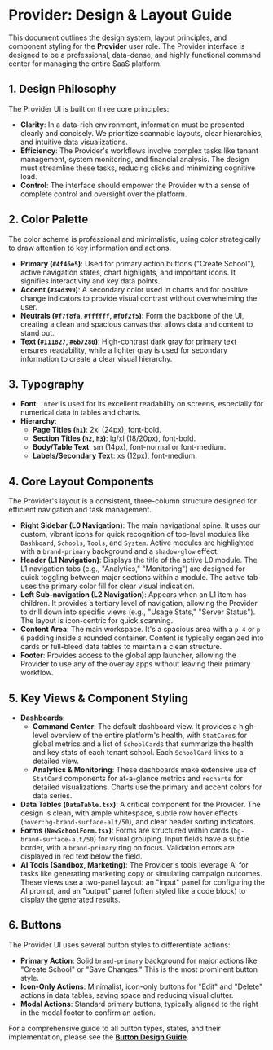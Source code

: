 # Provider: Design & Layout Guide

This document outlines the design system, layout principles, and component styling for the **Provider** user role. The Provider interface is designed to be a professional, data-dense, and highly functional command center for managing the entire SaaS platform.

## 1. Design Philosophy

The Provider UI is built on three core principles:

-   **Clarity**: In a data-rich environment, information must be presented clearly and concisely. We prioritize scannable layouts, clear hierarchies, and intuitive data visualizations.
-   **Efficiency**: The Provider's workflows involve complex tasks like tenant management, system monitoring, and financial analysis. The design must streamline these tasks, reducing clicks and minimizing cognitive load.
-   **Control**: The interface should empower the Provider with a sense of complete control and oversight over the platform.

## 2. Color Palette

The color scheme is professional and minimalistic, using color strategically to draw attention to key information and actions.

-   **Primary (`#4f46e5`)**: Used for primary action buttons ("Create School"), active navigation states, chart highlights, and important icons. It signifies interactivity and key data points.
-   **Accent (`#34d399`)**: A secondary color used in charts and for positive change indicators to provide visual contrast without overwhelming the user.
-   **Neutrals (`#f7f8fa`, `#ffffff`, `#f0f2f5`)**: Form the backbone of the UI, creating a clean and spacious canvas that allows data and content to stand out.
-   **Text (`#111827`, `#6b7280`)**: High-contrast dark gray for primary text ensures readability, while a lighter gray is used for secondary information to create a clear visual hierarchy.

## 3. Typography

-   **Font**: `Inter` is used for its excellent readability on screens, especially for numerical data in tables and charts.
-   **Hierarchy**:
    -   **Page Titles (`h1`)**: 2xl (24px), font-bold.
    -   **Section Titles (`h2`, `h3`)**: lg/xl (18/20px), font-bold.
    -   **Body/Table Text**: sm (14px), font-normal or font-medium.
    -   **Labels/Secondary Text**: xs (12px), font-medium.

## 4. Core Layout Components

The Provider's layout is a consistent, three-column structure designed for efficient navigation and task management.

-   **Right Sidebar (L0 Navigation)**: The main navigational spine. It uses our custom, vibrant icons for quick recognition of top-level modules like `Dashboard`, `Schools`, `Tools`, and `System`. Active modules are highlighted with a `brand-primary` background and a `shadow-glow` effect.
-   **Header (L1 Navigation)**: Displays the title of the active L0 module. The L1 navigation tabs (e.g., "Analytics," "Monitoring") are designed for quick toggling between major sections within a module. The active tab uses the primary color fill for clear visual indication.
-   **Left Sub-navigation (L2 Navigation)**: Appears when an L1 item has children. It provides a tertiary level of navigation, allowing the Provider to drill down into specific views (e.g., "Usage Stats," "Server Status"). The layout is icon-centric for quick scanning.
-   **Content Area**: The main workspace. It's a spacious area with a `p-4` or `p-6` padding inside a rounded container. Content is typically organized into cards or full-bleed data tables to maintain a clean structure.
-   **Footer**: Provides access to the global app launcher, allowing the Provider to use any of the overlay apps without leaving their primary workflow.

## 5. Key Views & Component Styling

-   **Dashboards**:
    - **Command Center**: The default dashboard view. It provides a high-level overview of the entire platform's health, with `StatCard`s for global metrics and a list of `SchoolCard`s that summarize the health and key stats of each tenant school. Each `SchoolCard` links to a detailed view.
    - **Analytics & Monitoring**: These dashboards make extensive use of `StatCard` components for at-a-glance metrics and `recharts` for detailed visualizations. Charts use the primary and accent colors for data series.
-   **Data Tables (`DataTable.tsx`)**: A critical component for the Provider. The design is clean, with ample whitespace, subtle row hover effects (`hover:bg-brand-surface-alt/50`), and clear header sorting indicators.
-   **Forms (`NewSchoolForm.tsx`)**: Forms are structured within cards (`bg-brand-surface-alt/50`) for visual grouping. Input fields have a subtle border, with a `brand-primary` ring on focus. Validation errors are displayed in red text below the field.
- **AI Tools (Sandbox, Marketing)**: The Provider's tools leverage AI for tasks like generating marketing copy or simulating campaign outcomes. These views use a two-panel layout: an "input" panel for configuring the AI prompt, and an "output" panel (often styled like a code block) to display the generated results.

## 6. Buttons

The Provider UI uses several button styles to differentiate actions:

-   **Primary Action**: Solid `brand-primary` background for major actions like "Create School" or "Save Changes." This is the most prominent button style.
-   **Icon-Only Actions**: Minimalist, icon-only buttons for "Edit" and "Delete" actions in data tables, saving space and reducing visual clutter.
-   **Modal Actions**: Standard primary buttons, typically aligned to the right in the modal footer to confirm an action.

For a comprehensive guide to all button types, states, and their implementation, please see the **[Button Design Guide](./buttons.md)**.